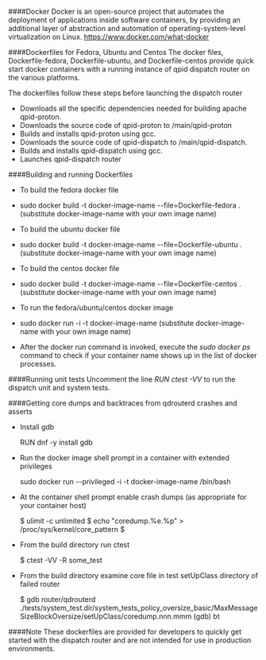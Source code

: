 <!---
Licensed to the Apache Software Foundation (ASF) under one
or more contributor license agreements.  See the NOTICE file
distributed with this work for additional information
regarding copyright ownership.  The ASF licenses this file
to you under the Apache License, Version 2.0 (the
"License"); you may not use this file except in compliance
with the License.  You may obtain a copy of the License at

  http://www.apache.org/licenses/LICENSE-2.0

Unless required by applicable law or agreed to in writing,
software distributed under the License is distributed on an
"AS IS" BASIS, WITHOUT WARRANTIES OR CONDITIONS OF ANY
KIND, either express or implied.  See the License for the
specific language governing permissions and limitations
under the License
-->

####Docker 
Docker is an open-source project that automates the deployment of applications inside software
containers, by providing an additional layer of abstraction and automation of operating-system-level
virtualization on Linux.
<https://www.docker.com/what-docker>

####Dockerfiles for Fedora, Ubuntu and Centos
The docker files, Dockerfile-fedora, Dockerfile-ubuntu, and Dockerfile-centos provide quick start
docker containers with a running instance of qpid dispatch router on the various platforms.

The dockerfiles follow these steps before launching the dispatch router

* Downloads all the specific dependencies needed for building apache qpid-proton.
* Downloads the source code of qpid-proton to /main/qpid-proton
* Builds and installs qpid-proton using gcc. 
* Downloads the source code of qpid-dispatch to /main/qpid-dispatch.
* Builds and installs qpid-dispatch using gcc.  
* Launches qpid-dispatch router

####Building and running Dockerfiles
* To build the fedora docker file
 * sudo docker build -t docker-image-name --file=Dockerfile-fedora  .  (substitute docker-image-name with your own image name)
* To build the ubuntu docker file
 * sudo docker build -t docker-image-name --file=Dockerfile-ubuntu  .  (substitute docker-image-name with your own image name)
* To build the centos docker file
 * sudo docker build -t docker-image-name --file=Dockerfile-centos  .  (substitute docker-image-name with your own image name)

* To run the fedora/ubuntu/centos docker image
 * sudo docker run -i -t docker-image-name (substitute docker-image-name with your own image name)
* After the docker run command is invoked, execute the *sudo docker ps* command to check if your container name shows up in the list of docker processes.

####Running unit tests
Uncomment the line *RUN ctest -VV*  to run the dispatch unit and system tests.

####Getting core dumps and backtraces from qdrouterd crashes and asserts

* Install gdb

    RUN dnf -y install gdb

* Run the docker image shell prompt in a container with extended privileges

    sudo docker run --privileged -i -t docker-image-name /bin/bash

* At the container shell prompt enable crash dumps (as appropriate for your container host)

    $ ulimit -c unlimited
    $ echo "coredump.%e.%p" > /proc/sys/kernel/core_pattern
    $

* From the build directory run ctest

    $ ctest -VV -R some_test

* From the build directory examine core file in test setUpClass directory of failed router

    $ gdb router/qdrouterd ./tests/system_test.dir/system_tests_policy_oversize_basic/MaxMessageSizeBlockOversize/setUpClass/coredump.nnn.mmm
    (gdb) bt

####Note
These dockerfiles are provided for developers to quickly get started with the dispatch router and are not intended for use in production environments.

